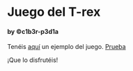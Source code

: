 # Juego del T-rex
#### by &copy;c1b3r-p3d1a


Tenéis [aquí](https://belfastclassweb.com/t-rex-game) un ejemplo del juego. <a href="https://belfastclassweb.com/t-rex-game" target="_blank">Prueba</a>

¡Que lo disfrutéis!
